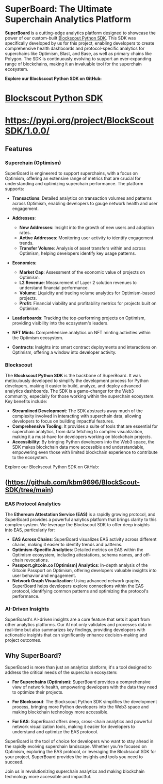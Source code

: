 # SuperBoard: The Ultimate Superchain Analytics Platform

**SuperBoard** is a cutting-edge analytics platform designed to showcase the power of our custom-built [Blockscout Python SDK](https://github.com/kbm9696/BlockScout-SDK/tree/main). This SDK was specifically developed by us for this project, enabling developers to create comprehensive health dashboards and protocol-specific analytics for superchains like Optimism, Blast, and Base, as well as primary chains like Polygon. The SDK is continuously evolving to support an ever-expanding range of blockchains, making it an invaluable tool for the superchain ecosystem.

**Explore our Blockscout Python SDK on GitHub:**

# [Blockscout Python SDK](https://github.com/kbm9696/BlockScout-SDK/tree/main)
# https://pypi.org/project/BlockScoutSDK/1.0.0/

## Features

### Superchain (Optimism)

SuperBoard is engineered to support superchains, with a focus on Optimism, offering an extensive range of metrics that are crucial for understanding and optimizing superchain performance. The platform supports:

- **Transactions**: Detailed analytics on transaction volumes and patterns across Optimism, enabling developers to gauge network health and user engagement.
  
- **Addresses**: 
  - **New Addresses**: Insight into the growth of new users and adoption rates.
  - **Active Addresses**: Monitoring user activity to identify engagement trends.
  - **Transfer Volume**: Analysis of asset transfers within and across Optimism, helping developers identify key usage patterns.

- **Economics**:
  - **Market Cap**: Assessment of the economic value of projects on Optimism.
  - **L2 Revenue**: Measurement of Layer 2 solution revenues to understand financial performance.
  - **Volume**: Liquidity and trading volume analytics for Optimism-based projects.
  - **Profit**: Financial viability and profitability metrics for projects built on Optimism.

- **Leaderboards**: Tracking the top-performing projects on Optimism, providing visibility into the ecosystem's leaders.

- **NFT Mints**: Comprehensive analytics on NFT minting activities within the Optimism ecosystem.

- **Contracts**: Insights into smart contract deployments and interactions on Optimism, offering a window into developer activity.

### Blockscout

The **Blockscout Python SDK** is the backbone of SuperBoard. It was meticulously developed to simplify the development process for Python developers, making it easier to build, analyze, and deploy advanced analytics dashboards. The SDK is a game-changer for the Web3 community, especially for those working within the superchain ecosystem. Key benefits include:

- **Streamlined Development**: The SDK abstracts away much of the complexity involved in interacting with superchain data, allowing developers to focus on building impactful features.
- **Comprehensive Tooling**: It provides a suite of tools that are essential for superchain analytics, from data fetching to complex visualization, making it a must-have for developers working on blockchain projects.
- **Accessibility**: By bringing Python developers into the Web3 space, the SDK makes blockchain data more accessible and understandable, empowering even those with limited blockchain experience to contribute to the ecosystem.

Explore our Blockscout Python SDK on GitHub:  
## (https://github.com/kbm9696/BlockScout-SDK/tree/main)

### EAS Protocol Analytics

The **Ethereum Attestation Service (EAS)** is a rapidly growing protocol, and SuperBoard provides a powerful analytics platform that brings clarity to this complex system. We leverage the Blockscout SDK to offer deep insights into EAS, particularly for:

- **EAS Across Chains**: SuperBoard visualizes EAS activity across different chains, making it easier to identify trends and patterns.
- **Optimism-Specific Analytics**: Detailed metrics on EAS within the Optimism ecosystem, including attestations, schema names, and off-chain revocations.
- **Passport.gitcoin.co [Optimism] Analytics**: In-depth analysis of the Gitcoin Passport on Optimism, offering developers valuable insights into user behavior and engagement.
- **Network Graph Visualization**: Using advanced network graphs, SuperBoard helps developers explore connections within the EAS protocol, identifying common patterns and optimizing the protocol's performance.

### AI-Driven Insights

SuperBoard's AI-driven insights are a core feature that sets it apart from other analytics platforms. Our AI not only validates and processes data in real-time but also summarizes key findings, providing developers with actionable insights that can significantly enhance decision-making and project outcomes.

## Why SuperBoard?

SuperBoard is more than just an analytics platform; it's a tool designed to address the critical needs of the superchain ecosystem:

- **For Superchains (Optimism)**: SuperBoard provides a comprehensive view of network health, empowering developers with the data they need to optimize their projects.
  
- **For Blockscout**: The Blockscout Python SDK simplifies the development process, bringing more Python developers into the Web3 space and making blockchain technology more accessible.

- **For EAS**: SuperBoard offers deep, cross-chain analytics and powerful network visualization tools, making it easier for developers to understand and optimize the EAS protocol.

SuperBoard is the tool of choice for developers who want to stay ahead in the rapidly evolving superchain landscape. Whether you're focused on Optimism, exploring the EAS protocol, or leveraging the Blockscout SDK for your project, SuperBoard provides the insights and tools you need to succeed.

Join us in revolutionizing superchain analytics and making blockchain technology more accessible and impactful.
